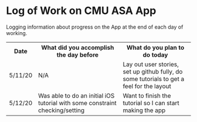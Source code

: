 # Log of Work on CMU ASA App

Logging information about progress on the App at the end of each day of working.

<table>
	<tr>
		<th>Date</th>
		<th>What did you accomplish the day before</th>
		<th>What do you plan to do today</th>
	</tr>
	<tr>
		<td>5/11/20</td>
		<td>N/A</td>
		<td>Lay out user stories, set up github fully, do some tutorials to get a feel for the layout</td>
	</tr>
	<tr>
		<td>5/12/20</td>
		<td>Was able to do an initial iOS tutorial with some constraint checking/setting</td>
		<td>Want to finish the tutorial so I can start making the app</td>
	</tr>
</table>
